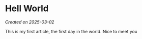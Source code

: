 # Hell World

_Created on 2025-03-02_

This is my first article, the first day in the world. Nice to meet you

